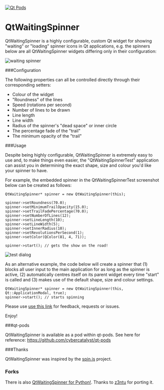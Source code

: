 [![Qt Pods](http://qt-pods.org/assets/logo.png "Qt Pods")](http://qt-pods.org)

QtWaitingSpinner
================

QtWaitingSpinner is a highly configurable, custom Qt widget for showing "waiting" or "loading" spinner icons in Qt applications, e.g. the spinners below are all QtWaitingSpinner widgets differing only in their configuration:

![waiting spinner](https://github.com/snowwlex/QtWaitingSpinner/blob/gh-pages/waiting-spinners.gif)

###Configuration

The following properties can all be controlled directly through their corresponding setters:

* Colour of the widget
* "Roundness" of the lines
* Speed (rotations per second)
* Number of lines to be drawn
* Line length
* Line width
* Radius of the spinner's "dead space" or inner circle
* The percentage fade of the "trail"
* The minimum opacity of the "trail"

###Usage

Despite being highly configurable, QtWaitingSpinner is extremely easy to use and, to make things even easier, the "QtWaitingSpinnerTest" application can assist you in determining the exact shape, size and colour you'd like your spinner to have.

For example, the embedded spinner in the QtWaitingSpinnerTest screenshot below can be created as follows:

```
QtWaitingSpinner* spinner = new QtWaitingSpinner(this);

spinner->setRoundness(70.0);
spinner->setMinimumTrailOpacity(15.0);
spinner->setTrailFadePercentage(70.0);
spinner->setNumberOfLines(12);
spinner->setLineLength(10);
spinner->setLineWidth(5);
spinner->setInnerRadius(10);
spinner->setRevolutionsPerSecond(1);
spinner->setColor(QColor(81, 4, 71));

spinner->start(); // gets the show on the road!
```

![test dialog](https://github.com/snowwlex/QtWaitingSpinner/blob/gh-pages/test-dialog.png)

As an alternative example, the code below will create a spinner that (1) blocks all user input to the main application for as long as the spinner is active, (2) automatically centres itself on its parent widget every time "start" is called and (3) makes use of the default shape, size and colour settings.

```
QtWaitingSpinner* spinner = new QtWaitingSpinner(this, Qt::ApplicationModal, true);
spinner->start(); // starts spinning
```

Please use [use this link](https://github.com/snowwlex/QtWaitingSpinner/issues) for feedback, requests or issues.

Enjoy!

###qt-pods

QtWaitingSpinner is available as a pod within qt-pods. See here for reference:
https://github.com/cybercatalyst/qt-pods

###Thanks

QtWaitingSpinner was inspired by the [spin.js](http://fgnass.github.io/spin.js/)  project.


### Forks
There is also [QtWaitingSpinner for Python!](https://github.com/z3ntu/QtWaitingSpinner). Thanks to [z3ntu](https://github.com/z3ntu) for porting it.
